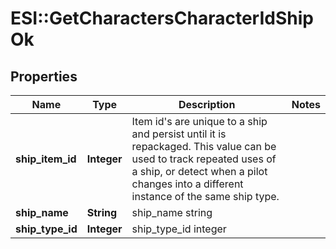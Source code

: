 # ESI::GetCharactersCharacterIdShipOk

## Properties
Name | Type | Description | Notes
------------ | ------------- | ------------- | -------------
**ship_item_id** | **Integer** | Item id&#x27;s are unique to a ship and persist until it is repackaged. This value can be used to track repeated uses of a ship, or detect when a pilot changes into a different instance of the same ship type. | 
**ship_name** | **String** | ship_name string | 
**ship_type_id** | **Integer** | ship_type_id integer | 

